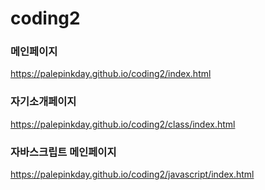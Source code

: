 # coding2

### 메인페이지 
https://palepinkday.github.io/coding2/index.html
### 자기소개페이지
https://palepinkday.github.io/coding2/class/index.html   
### 자바스크립트 메인페이지
https://palepinkday.github.io/coding2/javascript/index.html  
